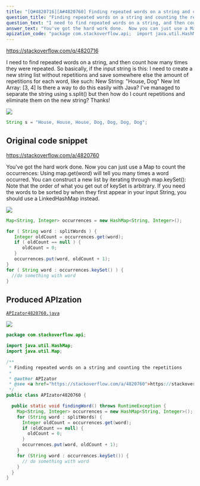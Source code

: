 ```yaml
---
title: "[Q#4820716][A#4820760] Finding repeated words on a string and counting the repetitions"
question_title: "Finding repeated words on a string and counting the repetitions"
question_text: "I need to find repeated words on a string, and then count how many times they were repeated. So basically, if the input string is this: I need to create a new string list without repetitions and save somewhere else the amount of repetitions for each word, like such: New String: \"House, Dog\" New Int Array: [3, 4] Is there a way to do this easily with Java? I've managed to separate the string using s.split() but then how do I count repetitions and eliminate them on the new string? Thanks!"
answer_text: "You've got the hard work done.  Now you can just use a Map to count the occurrences: Using map.get(word) will tell you many times a word occurred.  You can construct a new list by iterating through map.keySet(): Note that the order of what you get out of keySet is arbitrary.  If you need the words to be sorted by when they first appear in your input String, you should use a LinkedHashMap instead."
apization_code: "package com.stackoverflow.api;  import java.util.HashMap; import java.util.Map;  /**  * Finding repeated words on a string and counting the repetitions  *  * @author APIzator  * @see <a href=\"https://stackoverflow.com/a/4820760\">https://stackoverflow.com/a/4820760</a>  */ public class APIzator4820760 {    public static void findingWord() throws RuntimeException {     Map<String, Integer> occurrences = new HashMap<String, Integer>();     for (String word : splitWords) {       Integer oldCount = occurrences.get(word);       if (oldCount == null) {         oldCount = 0;       }       occurrences.put(word, oldCount + 1);     }     for (String word : occurrences.keySet()) {       // do something with word     }   } }"
---
```


https://stackoverflow.com/q/4820716

I need to find repeated words on a string, and then count how many times they were repeated. So basically, if the input string is this:
I need to create a new string list without repetitions and save somewhere else the amount of repetitions for each word, like such:
New String: &quot;House, Dog&quot;
New Int Array: [3, 4]
Is there a way to do this easily with Java? I&#x27;ve managed to separate the string using s.split() but then how do I count repetitions and eliminate them on the new string? Thanks!


<div class="code-logo"><img src="/stackoverflow.png" /></div>

```java
String s = "House, House, House, Dog, Dog, Dog, Dog";
```


## Original code snippet

https://stackoverflow.com/a/4820760

You&#x27;ve got the hard work done.  Now you can just use a Map to count the occurrences:
Using map.get(word) will tell you many times a word occurred.  You can construct a new list by iterating through map.keySet():
Note that the order of what you get out of keySet is arbitrary.  If you need the words to be sorted by when they first appear in your input String, you should use a LinkedHashMap instead.

<div class="code-logo"><img src="/stackoverflow.png" /></div>

```java
Map<String, Integer> occurrences = new HashMap<String, Integer>();

for ( String word : splitWords ) {
   Integer oldCount = occurrences.get(word);
   if ( oldCount == null ) {
      oldCount = 0;
   }
   occurrences.put(word, oldCount + 1);
}
for ( String word : occurrences.keySet() ) {
  //do something with word
}
```

## Produced APIzation

[`APIzator4820760.java`](https://github.com/pasqualesalza/apization-temp-data/raw/master/search/APIzator4820760.java)

<div class="code-logo"><img src="/apizator.png" /></div>

```java
package com.stackoverflow.api;

import java.util.HashMap;
import java.util.Map;

/**
 * Finding repeated words on a string and counting the repetitions
 *
 * @author APIzator
 * @see <a href="https://stackoverflow.com/a/4820760">https://stackoverflow.com/a/4820760</a>
 */
public class APIzator4820760 {

  public static void findingWord() throws RuntimeException {
    Map<String, Integer> occurrences = new HashMap<String, Integer>();
    for (String word : splitWords) {
      Integer oldCount = occurrences.get(word);
      if (oldCount == null) {
        oldCount = 0;
      }
      occurrences.put(word, oldCount + 1);
    }
    for (String word : occurrences.keySet()) {
      // do something with word
    }
  }
}

```